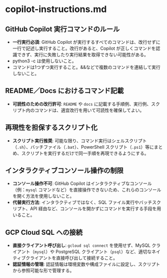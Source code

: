 # copilot-instructions.md

## GitHub Copilot 実行コマンドのルール

- **一行実行必須**: GitHub Copilot が実行するすべてのコマンドは、改行せずに一行で記述し実行すること。改行があると、Copilot が正しくコマンドを認識できず、実行に失敗したり実行結果を取得できない可能性がある。
- python3 -c は使用しないこと。
- コマンドは1つずつ実行すること。&&などで複数のコマンドを連結して実行しないこと。

## README／Docs におけるコマンド記載

- **可読性のための改行許可**: `README` や `docs` に記載する手順例、実行例、スクリプト内のコマンドは、適宜改行を用いて可読性を確保してよい。

## 再現性を担保するスクリプト化

- **スクリプト実行推奨**: 可能な限り、コマンド実行はシェルスクリプト（`.sh`）、バッチファイル（`.bat`）、PowerShell スクリプト（`.ps1`）等にまとめ、スクリプトを実行するだけで同一手順を再現できるようにする。

## インタラクティブコンソール操作の制限

- **コンソール操作不可**: GitHub Copilot はインタラクティブなコンソール（例：`mysql` コマンドなど）を直接操作できないため、これらのコンソールを開く方法を使用しないこと。
- **代替実行方法**: インタラクティブではなく、SQL ファイル実行やバッチスクリプト、API 経由など、コンソールを開かずにコマンドを実行する手段を用いること。

## GCP Cloud SQL への接続

- **直接クライアント呼び出し**: `gcloud sql connect` を使用せず、MySQL クライアント（`mysql`）や PostgreSQL クライアント（`psql`）など、適切なネイティブクライアントを直接呼び出して接続すること。
- **認証情報の管理**: 認証情報は環境変数や構成ファイルに設定し、スクリプトから参照可能な形で管理する。